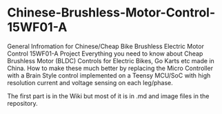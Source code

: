 # Chinese-Brushless-Motor-Control-15WF01-A
General Infromation for Chinese/Cheap Bike Brushless Electric Motor Control 15WF01-A Project
Everything you need to know about Cheap Brushless Motor (BLDC) Controls for Electric Bikes, Go Karts etc made in China.
How to make these much better by replacing the Micro Controller with a Brain Style control implemented on a  Teensy MCU/SoC with high resolution current and voltage sensing on each leg/phase.

The first part is in the Wiki but most of it is in .md and image files in the repository.

